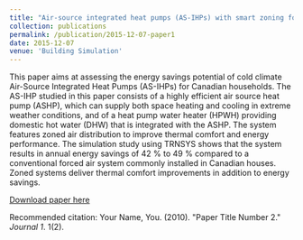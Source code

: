 ```yaml
---
title: "Air-source integrated heat pumps (AS-IHPs) with smart zoning for residential space and water heating in cold climate"
collection: publications
permalink: /publication/2015-12-07-paper1
date: 2015-12-07
venue: 'Building Simulation'
---
```

This paper aims at assessing the energy savings potential of cold climate Air-Source Integrated Heat Pumps (AS-IHPs) for Canadian households. The AS-IHP studied in this paper consists of a highly efficient air source heat pump (ASHP), which can supply both space heating and cooling in extreme weather conditions, and of a heat pump water heater (HPWH) providing domestic hot water (DHW) that is integrated with the ASHP. The system features zoned air distribution to improve thermal comfort and energy performance. The simulation study using TRNSYS shows that the system results in annual energy savings of 42 % to 49 % compared to a conventional forced air system commonly installed in Canadian houses. Zoned systems deliver thermal comfort improvements in addition to energy savings.

[Download paper here](http://kuzha.github.io/files/kunzhang-p2015.pdf)

Recommended citation: Your Name, You. (2010). "Paper Title Number 2." <i>Journal 1</i>. 1(2).
